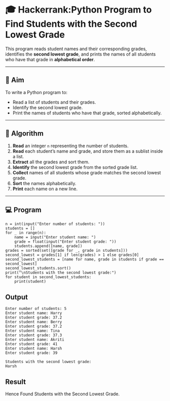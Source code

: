 # 🎓 Hackerrank:Python Program to Find Students with the Second Lowest Grade

This program reads student names and their corresponding grades, identifies the **second lowest grade**, and prints the names of all students who have that grade in **alphabetical order**.

---

## 🎯 Aim

To write a Python program to:
- Read a list of students and their grades.
- Identify the second lowest grade.
- Print the names of students who have that grade, sorted alphabetically.

---

## 🧠 Algorithm

1. **Read** an integer `n` representing the number of students.
2. **Read** each student’s name and grade, and store them as a sublist inside a list.
3. **Extract** all the grades and sort them.
4. **Identify** the second lowest grade from the sorted grade list.
5. **Collect** names of all students whose grade matches the second lowest grade.
6. **Sort** the names alphabetically.
7. **Print** each name on a new line.

---

## 💻  Program
```
n = int(input("Enter number of students: "))
students = []
for _ in range(n):
    name = input("Enter student name: ")
    grade = float(input("Enter student grade: "))
    students.append([name, grade])
grades = sorted(set([grade for _, grade in students]))
second_lowest = grades[1] if len(grades) > 1 else grades[0]
second_lowest_students = [name for name, grade in students if grade == second_lowest]
second_lowest_students.sort()
print("\nStudents with the second lowest grade:")
for student in second_lowest_students:
    print(student)
```

## Output
```
Enter number of students: 5
Enter student name: Harry
Enter student grade: 37.2
Enter student name: Berry
Enter student grade: 37.2
Enter student name: Tina
Enter student grade: 37.3
Enter student name: Akriti
Enter student grade: 41
Enter student name: Harsh
Enter student grade: 39

Students with the second lowest grade:
Harsh
```
## Result
Hence Found Students with the Second Lowest Grade.

